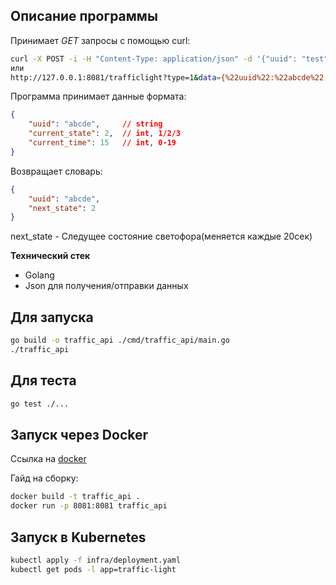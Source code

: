 ## Описание программы

Принимает _GET_ запросы с помощью curl:
```bash
curl -X POST -i -H "Content-Type: application/json" -d '{"uuid": "test", "current_state": 2, "current_time": 19}' "http://127.0.0.1:8081/trafficlight?type=1"
или
http://127.0.0.1:8081/trafficlight?type=1&data={%22uuid%22:%22abcde%22,%22current_state%22:2,%22current_time%22:19}
```
Программа принимает данные формата:
```json
{
    "uuid": "abcde",     // string
    "current_state": 2,  // int, 1/2/3
    "current_time": 15   // int, 0-19
}
```
Возвращает словарь:
```json
{
    "uuid": "abcde",
    "next_state": 2
}
```
next_state - Следущее состояние светофора(меняется каждые 20сек)

**Технический стек**

* Golang 
* Json для получения/отправки данных

## Для запуска

```bash
go build -o traffic_api ./cmd/traffic_api/main.go
./traffic_api
```

## Для теста
```bash
go test ./...
```

## Запуск через Docker

Ссылка на [docker](https://hub.docker.com/repository/docker/wa1ne/traffic-lights/general)

Гайд на сборку:

```bash
docker build -t traffic_api .
docker run -p 8081:8081 traffic_api
```

## Запуск в Kubernetes

```bash
kubectl apply -f infra/deployment.yaml
kubectl get pods -l app=traffic-light
```